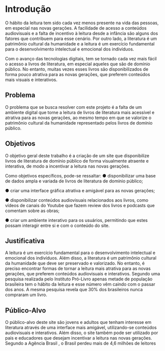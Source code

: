 # Introdução

O hábito da leitura tem sido cada vez menos presente na vida das pessoas, em especial nas novas gerações. A facilidade de acesso a conteúdos audiovisuais e a falta de incentivo à leitura desde a infância são alguns dos fatores que contribuem para esse cenário. Por outro lado, a literatura é um patrimônio cultural da humanidade e a leitura é um exercício fundamental para o desenvolvimento intelectual e emocional dos indivíduos.

Com o avanço das tecnologias digitais, tem se tornado cada vez mais fácil o acesso a livros de literatura, em especial aqueles que são de domínio público. No entanto, muitas vezes esses livros são disponibilizados de forma pouco atrativa para as novas gerações, que preferem conteúdos mais visuais e interativos.



## Problema

O problema que se busca resolver com este projeto é a falta de um ambiente digital que torne a leitura de livros de literatura mais acessível e atrativa para as novas gerações, ao mesmo tempo em que se valorize o patrimônio cultural da humanidade representado pelos livros de domínio público.

## Objetivos

O objetivo geral deste trabalho é a criação de um site que disponibilize livros de literatura de domínio público de forma visualmente atraente e interativa, de modo a incentivar a leitura nas novas gerações.

Como objetivos específicos, pode-se ressaltar:
●	disponibilizar uma base de dados ampla e variada de livros de literatura de domínio público;

●	criar uma interface gráfica atrativa e amigável para as novas gerações;

●	disponibilizar conteúdos audiovisuais relacionados aos livros, como vídeos de canais do Youtube que fazem review dos livros e podcasts que comentam sobre as obras;

●	criar um ambiente interativo para os usuários, permitindo que estes possam interagir entre si e com o conteúdo do site.

## Justificativa

A leitura é um exercício fundamental para o desenvolvimento intelectual e emocional dos indivíduos. Além disso, a literatura é um patrimônio cultural da humanidade que deve ser preservado e valorizado. No entanto, é preciso encontrar formas de tornar a leitura mais atrativa para as novas gerações, que preferem conteúdos audiovisuais e interativos. Segundo uma pesquisa realizada pelo Instituto Pró-Livro  apenas metade de população brasileira tem o hábito da leitura e esse número vêm caindo com o passar dos anos. A mesma pesquisa revela que 30% dos brasileiros nunca compraram um livro.

## Público-Alvo

O público-alvo deste site são jovens e adultos que tenham interesse em literatura através de uma interface mais amigável, utilizando-se conteúdos audiovisuais e interativos. Além disso, o site também pode ser utilizado por pais e educadores que desejam incentivar a leitura nas novas gerações. Segundo a Agência Brasil , o Brasil perdeu mais de 4,6 milhões de leitores